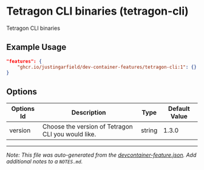 
# Tetragon CLI binaries (tetragon-cli)

Tetragon CLI binaries

## Example Usage

```json
"features": {
    "ghcr.io/justingarfield/dev-container-features/tetragon-cli:1": {}
}
```

## Options

| Options Id | Description | Type | Default Value |
|-----|-----|-----|-----|
| version | Choose the version of Tetragon CLI you would like. | string | 1.3.0 |



---

_Note: This file was auto-generated from the [devcontainer-feature.json](https://github.com/justingarfield/dev-container-features/blob/main/src/tetragon-cli/devcontainer-feature.json).  Add additional notes to a `NOTES.md`._
